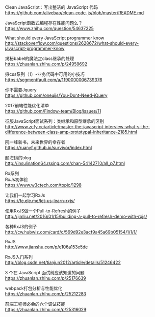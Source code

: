 Clean JavaScript：写出整洁的 JavaScript 代码<br>
https://github.com/alivebao/clean-code-js/blob/master/README.md

JavaScript函数式编程存在性能问题么？<br>
https://www.zhihu.com/question/54637225

What should every JavaScript programmer know <br>
http://stackoverflow.com/questions/2628672/what-should-every-javascript-programmer-know

揭秘babel的魔法之class继承的处理 <br>
https://zhuanlan.zhihu.com/p/24959692

揪css系列（1）-业务代码中可用的小技巧 <br>
https://segmentfault.com/a/1190000006739376

你不需要Jquery<br>
https://github.com/oneuijs/You-Dont-Need-jQuery

2017前端性能优化清单<br>
https://github.com/Findow-team/Blog/issues/11

征服JavaScript面试系列：类继承和原型继承的区别<br>
http://www.zcfy.cc/article/master-the-javascript-interview-what-s-the-difference-between-class-amp-prototypal-inheritance-2185.html

阮一峰新书，未来世界的幸存者<br>
https://ruanyf.github.io/survivor/index.html

颜海镜的blog<br>
http://insulination64.rssing.com/chan-54142710/all_p7.html

Rx系列<br>
RxJs初体验<br>
https://www.w3ctech.com/topic/1298

让我们一起学习RxJs<br>
https://fe.ele.me/let-us-learn-rxjs/

使用RxJS做一个Pull-to-Refresh的例子<br>
http://jimliu.net/2016/01/15/building-a-pull-to-refresh-demo-with-rxjs/

各种RxJS的例子<br>
http://cw.hubwiz.com/card/c/569d92e3acf9a45a69b05154/1/1/1/

RxJS<br>
http://www.jianshu.com/p/e106a153e5dc

RxJS入门系列<br>
http://blog.csdn.net/tianjun2012/article/details/51246422

3 个在 JavaScript 面试前应该知道的问题<br>
https://zhuanlan.zhihu.com/p/25176639

webpack打包分析与性能优化<br>
https://zhuanlan.zhihu.com/p/25212283

前端工程师必会的六个调试技能<br>
https://zhuanlan.zhihu.com/p/25316029
